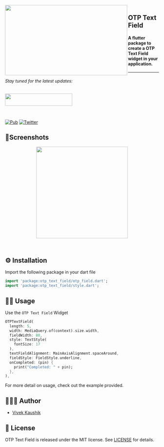 <a href="https://github.com/iamvivekkaushik/OTPTextField">
<img align="left" src="https://raw.githubusercontent.com/iamvivekkaushik/OTPTextField/master/screenshot/logo.png" width="400" height="230" /></a>

<p><h2 align="left">OTP Text Field</h2></p>

<h4>A flutter package to create a OTP Text Field widget in your application.</h4>


___


<p><h6>Stay tuned for the latest updates:</h6>
<a href="https://github.com/iamvivekkaushik" >
<img src="https://raw.githubusercontent.com/iamvivekkaushik/OTPTextField/master/screenshot/github.png" width="220" height="40"></a></p>

</br>

[![Pub](https://img.shields.io/pub/v/otp_text_field)](https://pub.dev/packages/awesome_card/versions/1.0.0)
[![Twitter](https://img.shields.io/badge/Twitter-@vivek_kaushik_-blue.svg?style=flat)](https://twitter.com/vivek_kaushik_)

## 📱Screenshots
<p align="center">
<img src="https://raw.githubusercontent.com/iamvivekkaushik/OTPTextField/master/screenshot/screen.png" width="300"/>
</p>
<br>

## ⚙️ Installation

Import the following package in your dart file

```dart
import 'package:otp_text_field/otp_field.dart';
import 'package:otp_text_field/style.dart';
```

## 👨‍💻 Usage

Use the `OTP Text Field` Widget

```dart
OTPTextField(
  length: 5,
  width: MediaQuery.of(context).size.width,
  fieldWidth: 80,
  style: TextStyle(
    fontSize: 17
  ),
  textFieldAlignment: MainAxisAlignment.spaceAround,
  fieldStyle: FieldStyle.underline,
  onCompleted: (pin) {
    print("Completed: " + pin);
  },
),
```

For more detail on usage, check out the example provided.


## 🙍🏻‍♂️ Author

* [Vivek Kaushik](http://github.com/iamvivekkaushik/)


## 📄 License

OTP Text Field is released under the MIT license.
See [LICENSE](./LICENSE) for details.
